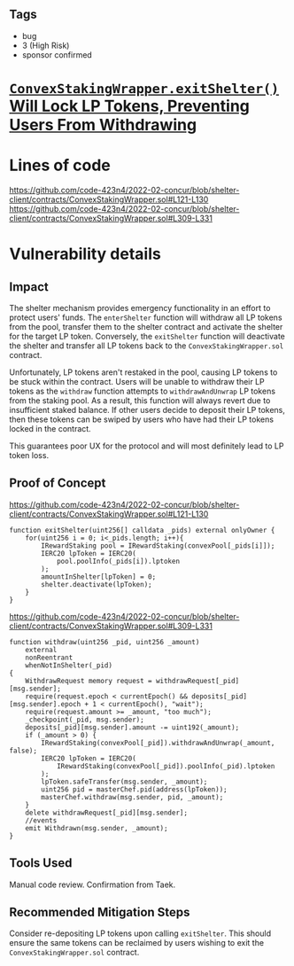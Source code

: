 ## Tags

- bug
- 3 (High Risk)
- sponsor confirmed

# [`ConvexStakingWrapper.exitShelter()` Will Lock LP Tokens, Preventing Users From Withdrawing](https://github.com/code-423n4/2022-02-concur-findings/issues/144) 

# Lines of code

https://github.com/code-423n4/2022-02-concur/blob/shelter-client/contracts/ConvexStakingWrapper.sol#L121-L130
https://github.com/code-423n4/2022-02-concur/blob/shelter-client/contracts/ConvexStakingWrapper.sol#L309-L331


# Vulnerability details

## Impact

The shelter mechanism provides emergency functionality in an effort to protect users' funds. The `enterShelter` function will withdraw all LP tokens from the pool, transfer them to the shelter contract and activate the shelter for the target LP token. Conversely, the `exitShelter` function will deactivate the shelter and transfer all LP tokens back to the `ConvexStakingWrapper.sol` contract.

Unfortunately, LP tokens aren't restaked in the pool, causing LP tokens to be stuck within the contract. Users will be unable to withdraw their LP tokens as the `withdraw` function attempts to `withdrawAndUnwrap` LP tokens from the staking pool. As a result, this function will always revert due to insufficient staked balance. If other users decide to deposit their LP tokens, then these tokens can be swiped by users who have had their LP tokens locked in the contract.

This guarantees poor UX for the protocol and will most definitely lead to LP token loss.

## Proof of Concept

https://github.com/code-423n4/2022-02-concur/blob/shelter-client/contracts/ConvexStakingWrapper.sol#L121-L130
```
function exitShelter(uint256[] calldata _pids) external onlyOwner {
    for(uint256 i = 0; i<_pids.length; i++){
        IRewardStaking pool = IRewardStaking(convexPool[_pids[i]]);
        IERC20 lpToken = IERC20(
            pool.poolInfo(_pids[i]).lptoken
        );
        amountInShelter[lpToken] = 0;
        shelter.deactivate(lpToken);
    }
}
```

https://github.com/code-423n4/2022-02-concur/blob/shelter-client/contracts/ConvexStakingWrapper.sol#L309-L331
```
function withdraw(uint256 _pid, uint256 _amount)
    external
    nonReentrant
    whenNotInShelter(_pid)
{
    WithdrawRequest memory request = withdrawRequest[_pid][msg.sender];
    require(request.epoch < currentEpoch() && deposits[_pid][msg.sender].epoch + 1 < currentEpoch(), "wait");
    require(request.amount >= _amount, "too much");
    _checkpoint(_pid, msg.sender);
    deposits[_pid][msg.sender].amount -= uint192(_amount);
    if (_amount > 0) {
        IRewardStaking(convexPool[_pid]).withdrawAndUnwrap(_amount, false);
        IERC20 lpToken = IERC20(
            IRewardStaking(convexPool[_pid]).poolInfo(_pid).lptoken
        );
        lpToken.safeTransfer(msg.sender, _amount);
        uint256 pid = masterChef.pid(address(lpToken));
        masterChef.withdraw(msg.sender, pid, _amount);
    }
    delete withdrawRequest[_pid][msg.sender];
    //events
    emit Withdrawn(msg.sender, _amount);
}
```

## Tools Used

Manual code review.
Confirmation from Taek.

## Recommended Mitigation Steps

Consider re-depositing LP tokens upon calling `exitShelter`. This should ensure the same tokens can be reclaimed by users wishing to exit the `ConvexStakingWrapper.sol` contract.


